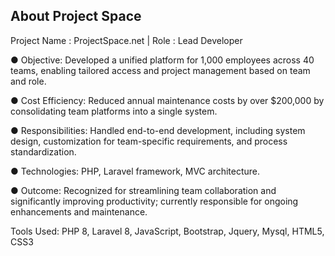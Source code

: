 ## About Project Space

Project Name : ProjectSpace.net | Role : Lead Developer

● Objective: Developed a unified platform for 1,000 employees across 40 teams, enabling tailored access and project management based on team and role.

● Cost Efficiency: Reduced annual maintenance costs by over $200,000 by consolidating team platforms into a single system.

● Responsibilities: Handled end-to-end development, including system design, customization for team-specific requirements, and process standardization.

● Technologies: PHP, Laravel framework, MVC architecture.

● Outcome: Recognized for streamlining team collaboration and significantly improving productivity; currently responsible for ongoing enhancements and maintenance.

Tools Used: PHP 8, Laravel 8, JavaScript, Bootstrap, Jquery, Mysql, HTML5, CSS3
